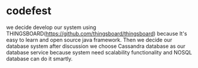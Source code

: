 # codefest
we decide develop our system using THINGSBOARD(https://github.com/thingsboard/thingsboard) because It's easy to learn and open source java framework.
Then we decide our database system after discussion we choose Cassandra database as our database service because system need scalability functionality and
NOSQL database can do it smartly.
